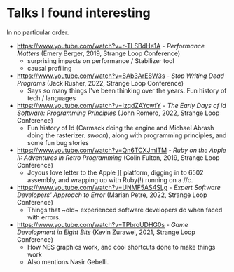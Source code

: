 # Talks I found interesting

In no particular order.

* https://www.youtube.com/watch?v=r-TLSBdHe1A - _Performance Matters_ (Emery Berger, 2019, Strange Loop Conference)
    - surprising impacts on performance / Stabilizer tool
    - causal profiling
* https://www.youtube.com/watch?v=8Ab3ArE8W3s - _Stop Writing Dead Programs_ (Jack Rusher, 2022, Strange Loop Conference)
    - Says so many things I've been thinking over the years.  Fun history of tech / languages
* https://www.youtube.com/watch?v=IzqdZAYcwfY - _The Early Days of id Software: Programming Principles_ (John Romero, 2022, Strange Loop Conference)
    - Fun history of Id (Carmack doing the engine and Michael Abrash doing the rasterizer. _swoon_), along with programming principles, and some fun bug stories
* https://www.youtube.com/watch?v=Qn6TCXJmITM - _Ruby on the Apple II: Adventures in Retro Programming_ (Colin Fulton, 2019, Strange Loop Conference)
    - Joyous love letter to the Apple ][ platform, digging in to 6502 assembly, and wrapping up with Ruby(!) running on a //c.
* https://www.youtube.com/watch?v=UNMF5AS4SLg - _Expert Software Developers' Approach to Error_ (Marian Petre, 2022, Strange Loop Conference)
    - Things that ~old~ experienced software developers do when faced with errors.
* https://www.youtube.com/watch?v=TPbroUDHG0s - _Game Development in Eight Bits_ (Kevin Zurawel, 2021, Strange Loop Conference)
    - How NES graphics work, and cool shortcuts done to make things work
    - Also mentions Nasir Gebelli.
